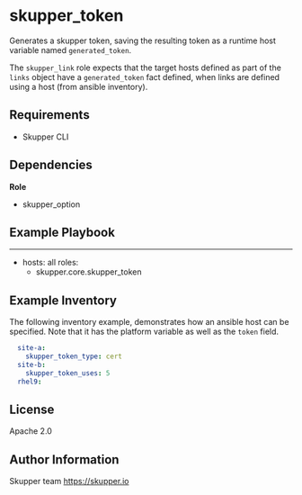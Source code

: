 skupper_token
=============

Generates a skupper token, saving the resulting token as a runtime
host variable named `generated_token`.

The `skupper_link` role expects that the target hosts defined as part
of the `links` object have a `generated_token` fact defined, when
links are defined using a host (from ansible inventory).

Requirements
------------

* Skupper CLI

Dependencies
------------

**Role**

* skupper_option

Example Playbook
----------------

---
- hosts: all
  roles:
    - skupper.core.skupper_token

Example Inventory
-----------------

The following inventory example, demonstrates how an ansible host
can be specified. Note that it has the platform variable as well 
as the `token` field.

```yaml
  site-a:
    skupper_token_type: cert
  site-b:
    skupper_token_uses: 5
  rhel9:
```

License
-------

Apache 2.0

Author Information
------------------

Skupper team
https://skupper.io
